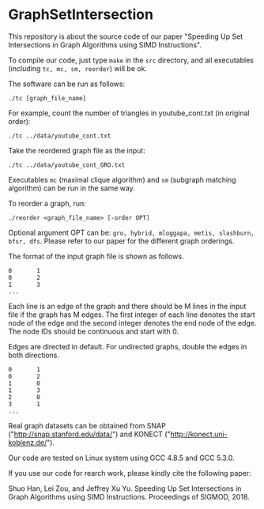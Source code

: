 # GraphSetIntersection
This repository is about the source code of our paper "Speeding Up Set Intersections in Graph Algorithms using SIMD Instructions".

To compile our code, just type `make` in the `src` directory, and all executables (including `tc, mc, sm, reorder`) will be ok.

The software can be run as follows:

```
./tc [graph_file_name]
```

For example, count the number of triangles in youtube_cont.txt (in original order):

```
./tc ../data/youtube_cont.txt
```

Take the reordered graph file as the input:

```
./tc ../data/youtube_cont_GRO.txt
```

Executables `mc` (maximal clique algorithm) and `sm` (subgraph matching algorithm) can be run in the same way.

To reorder a graph, run:

```
./reorder <graph_file_name> [-order OPT]
```

Optional argument OPT can be: `gro, hybrid, mloggapa, metis, slashburn, bfsr, dfs`. Please refer to our paper for the different graph orderings.


The format of the input graph file is shown as follows.

```
0       1
0       2
1       3
...
```

Each line is an edge of the graph and there should be M lines in the input file if the graph has M edges. The first integer of each line denotes the start node of the edge and the second integer denotes the end node of the edge. The node IDs should be continuous and start with 0.

Edges are directed in default. For undirected graphs, double the edges in both directions.

```
0       1
0       2
1       0
1       3
2       0
3       1
...
```

Real graph datasets can be obtained from SNAP ("http://snap.stanford.edu/data/") and KONECT ("http://konect.uni-koblenz.de/").

Our code are tested on Linux system using GCC 4.8.5 and GCC 5.3.0.

If you use our code for rearch work, please kindly cite the following paper:

Shuo Han, Lei Zou, and Jeffrey Xu Yu. Speeding Up Set Intersections in Graph Algorithms using SIMD Instructions. Proceedings of SIGMOD, 2018.
